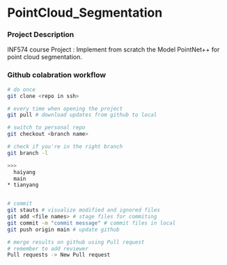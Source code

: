# PointCloud_Segmentation

### Project Description

INF574 course Project : 
Implement from scratch the Model PointNet++ for point cloud segmentation. 

### Github colabration workflow

```bash
# do once
git clone <repo in ssh>

# every time when opening the project
git pull # download updates from github to local 

# switch to personal repo
git checkout <branch name>

# check if you're in the right branch
git branch -l

>>>
  haiyang
  main
* tianyang


# commit 
git stauts # visualize modified and ignored files
git add <file names> # stage files for commiting 
git commit -m "commit message" # commit files in local
git push origin main # update github

# merge results on github using Pull request
# remember to add reviewer
Pull requests -> New Pull request
```
